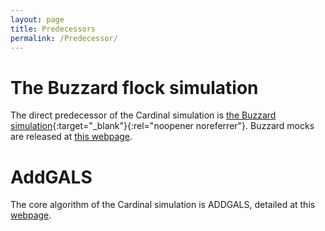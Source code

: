 ```yaml
---
layout: page
title: Predecessors
permalink: /Predecessor/
---
```


# The Buzzard flock simulation 
The direct predecessor of the Cardinal simulation is [the Buzzard simulation](https://buzzardflock.github.io/){:target="_blank"}{:rel="noopener noreferrer"}.
Buzzard mocks are released at [this webpage](https://datalab.noirlab.edu/buzzard.php).

# AddGALS
The core algorithm of the Cardinal simulation is ADDGALS, detailed at this [webpage](https://www.slac.stanford.edu/~risa/addgals/).
